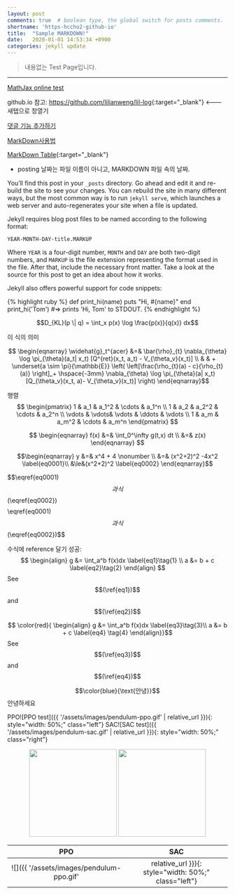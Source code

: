 ```yaml
---
layout: post
comments: true  # boolean type, the global switch for posts comments.
shortname: 'https-hccho2-github-io' 
title:  "Sample MARKDOWN!"
date:   2020-01-01 14:53:34 +0900
categories: jekyll update
---
```


> 내용없는 Test Page입니다.

---------------


[MathJax online test](http://jsbin.com/zimuxulawu/edit?html,output)

github.io  참고: <https://github.com/lilianweng/lil-log>{:target="_blank"}   <---새탭으로 창열기

[댓글 기능 추가하기](https://devinlife.com/howto%20github%20pages/blog-disqus/)


[MarkDown사용법](https://www.markdownguide.org/basic-syntax/)

[MarkDown Table](https://www.tablesgenerator.com/markdown_tables#){:target="_blank"}

* posting 날짜는 파일 이름이 아니고, MARKDOWN 파일 속의 날짜.

You’ll find this post in your `_posts` directory. Go ahead and edit it and re-build the site to see your changes. You can rebuild the site in many different ways, but the most common way is to run `jekyll serve`, which launches a web server and auto-regenerates your site when a file is updated.

Jekyll requires blog post files to be named according to the following format:

`YEAR-MONTH-DAY-title.MARKUP`

Where `YEAR` is a four-digit number, `MONTH` and `DAY` are both two-digit numbers, and `MARKUP` is the file extension representing the format used in the file. After that, include the necessary front matter. Take a look at the source for this post to get an idea about how it works.

Jekyll also offers powerful support for code snippets:

{% highlight ruby %}
def print_hi(name)
  puts "Hi, #{name}"
end
print_hi('Tom')
#=> prints 'Hi, Tom' to STDOUT.
{% endhighlight %}


$$D_{KL}(p \| q) = \int_x p(x) \log \frac{p(x)}{q(x)} dx$$

이 식의 의미

$$
\begin{eqnarray}
\widehat{g}_t^{acer}  &=& \bar{\rho}_{t}  \nabla_{\theta} \log \pi_{\theta}(a_t| x_t) [Q^{ret}(x_t, a_t) - V_{\theta_v}(x_t)]  \\
& & + \underset{a \sim \pi}{\mathbb{E}} \left( \left[\frac{\rho_{t}(a) - c}{\rho_{t}(a)} \right]_+ \hspace{-3mm}
\nabla_{\theta}  \log \pi_{\theta}(a| x_t)[Q_{\theta_v}(x_t, a)- V_{\theta_v}(x_t)] \right)
\end{eqnarray}$$

행렬
$$
\begin{pmatrix}
 1 & a_1 & a_1^2 & \cdots & a_1^n \\
 1 & a_2 & a_2^2 & \cdots & a_2^n \\
 \vdots  & \vdots& \vdots & \ddots & \vdots \\
 1 & a_m & a_m^2 & \cdots & a_m^n    
 \end{pmatrix}
$$

$$
\begin{eqnarray}
f(x) &=& \int_0^\infty g(t,x) dt \\
&=& z(x)
\end{eqnarray}
$$


$$\begin{eqnarray} 
y &=& x^4 + 4      \nonumber \\
&=& (x^2+2)^2 -4x^2  \label{eq0001}\\
&\le&(x^2+2)^2   \label{eq0002}
\end{eqnarray}$$


$$\eqref{eq0001)$$과 식$$(\eqref{eq0002})$$  $$\eqref{eq0001)$$과 식$$(\eqref{eq0002})$$


수식에 reference 달기 성공: 
$$
\begin{align}
    g &= \int_a^b f(x)dx \label{eq1}\tag{1} \\
    a &= b + c \label{eq2}\tag{2}
\end{align}
$$
See $$(\ref{eq1})$$ and $$(\ref{eq2})$$

$$
\color{red}{
\begin{align}
     g &= \int_a^b f(x)dx  \label{eq3}\tag{3}\\
     a &= b + c \label{eq4} \tag{4}
\end{align}}$$
See $$(\ref{eq3})$$ and $$(\ref{eq4})$$

$$\color{blue}{\text{안녕}}$$
안녕하세요

PPO![PPO test]({{ '/assets/images/pendulum-ppo.gif' | relative_url }}){: style="width: 50%;" class="left"}  SAC![SAC test]({{ '/assets/images/pendulum-sac.gif' | relative_url }}){: style="width: 50%;" class="right"}

<p align="center"><img src="/assets/images/pendulum-ppo.gif" width="200" height="200"> <img src="/assets/images/pendulum-sac.gif" width="200" height="200"> </p>


PPO            |  SAC
:-------------------------:|:-------------------------:
![]({{ '/assets/images/pendulum-ppo.gif' | relative_url }}){: style="width: 50%;" class="left"}  |  ![]({{ '/assets/images/pendulum-sac.gif' | relative_url }}){: style="width: 50%;" class="right"}



